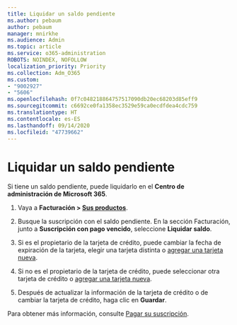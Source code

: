 ```yaml
---
title: Liquidar un saldo pendiente
ms.author: pebaum
author: pebaum
manager: mnirkhe
ms.audience: Admin
ms.topic: article
ms.service: o365-administration
ROBOTS: NOINDEX, NOFOLLOW
localization_priority: Priority
ms.collection: Adm_O365
ms.custom:
- "9002927"
- "5606"
ms.openlocfilehash: 0f7c048218864757517090db20ec68203d85eff9
ms.sourcegitcommit: c6692ce0fa1358ec3529e59ca0ecdfdea4cdc759
ms.translationtype: HT
ms.contentlocale: es-ES
ms.lasthandoff: 09/14/2020
ms.locfileid: "47739662"
---
```

# <a name="settle-an-outstanding-balance"></a>Liquidar un saldo pendiente

Si tiene un saldo pendiente, puede liquidarlo en el **Centro de administración de Microsoft 365**.

1. Vaya a **Facturación > [Sus productos](https://go.microsoft.com/fwlink/p/?linkid=842054)**.

2. Busque la suscripción con el saldo pendiente. En la sección Facturación, junto a **Suscripción con pago vencido**, seleccione **Liquidar saldo**.

3. Si es el propietario de la tarjeta de crédito, puede cambiar la fecha de expiración de la tarjeta, elegir una tarjeta distinta o [agregar una tarjeta nueva](https://docs.microsoft.com/microsoft-365/commerce/billing-and-payments/manage-payment-methods?view=o365-worldwide).

4. Si no es el propietario de la tarjeta de crédito, puede seleccionar otra tarjeta de crédito o [agregar una tarjeta nueva](https://docs.microsoft.com/microsoft-365/commerce/billing-and-payments/manage-payment-methods?view=o365-worldwide).

5. Después de actualizar la información de la tarjeta de crédito o de cambiar la tarjeta de crédito, haga clic en **Guardar**.

Para obtener más información, consulte [Pagar su suscripción](https://docs.microsoft.com/microsoft-365/commerce/billing-and-payments/pay-for-your-subscription?view=o365-worldwide).
